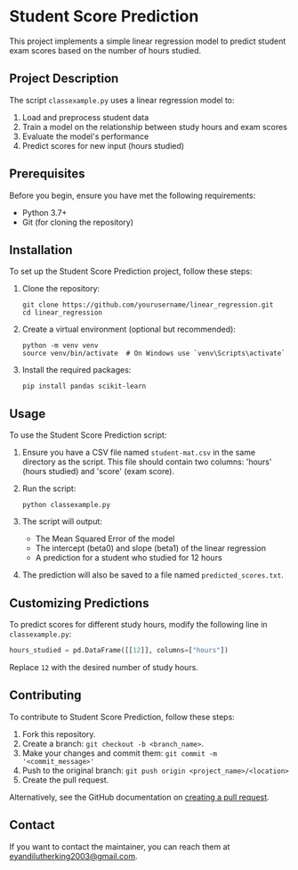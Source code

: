 # Student Score Prediction

This project implements a simple linear regression model to predict student exam scores based on the number of hours studied.

## Project Description

The script `classexample.py` uses a linear regression model to:
1. Load and preprocess student data
2. Train a model on the relationship between study hours and exam scores
3. Evaluate the model's performance
4. Predict scores for new input (hours studied)

## Prerequisites

Before you begin, ensure you have met the following requirements:
* Python 3.7+
* Git (for cloning the repository)

## Installation

To set up the Student Score Prediction project, follow these steps:

1. Clone the repository:
   ```
   git clone https://github.com/yourusername/linear_regression.git
   cd linear_regression
   ```

2. Create a virtual environment (optional but recommended):
   ```
   python -m venv venv
   source venv/bin/activate  # On Windows use `venv\Scripts\activate`
   ```

3. Install the required packages:
   ```
   pip install pandas scikit-learn
   ```

## Usage

To use the Student Score Prediction script:

1. Ensure you have a CSV file named `student-mat.csv` in the same directory as the script. This file should contain two columns: 'hours' (hours studied) and 'score' (exam score).

2. Run the script:
   ```
   python classexample.py
   ```

3. The script will output:
   - The Mean Squared Error of the model
   - The intercept (beta0) and slope (beta1) of the linear regression
   - A prediction for a student who studied for 12 hours

4. The prediction will also be saved to a file named `predicted_scores.txt`.

## Customizing Predictions

To predict scores for different study hours, modify the following line in `classexample.py`:

```python
hours_studied = pd.DataFrame([[12]], columns=["hours"])
```

Replace `12` with the desired number of study hours.

## Contributing

To contribute to Student Score Prediction, follow these steps:

1. Fork this repository.
2. Create a branch: `git checkout -b <branch_name>`.
3. Make your changes and commit them: `git commit -m '<commit_message>'`
4. Push to the original branch: `git push origin <project_name>/<location>`
5. Create the pull request.

Alternatively, see the GitHub documentation on [creating a pull request](https://help.github.com/articles/creating-a-pull-request/).

## Contact

If you want to contact the maintainer, you can reach them at eyandilutherking2003@gmail.com.


